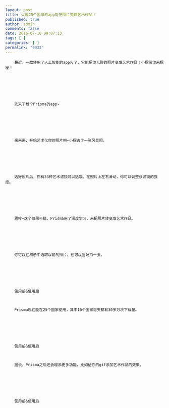 ```yaml
---
layout: post
title: 火遍25个国家的app能把照片变成艺术作品！
published: true
author: admin
comments: false
date: 2016-07-18 09:07:13
tags: [ ]
categories: [ ]
permalink: "9933"
---
```





  
    
      
        最近，一款使用了人工智能的app火了，它能把你无聊的照片变成艺术作品！小探带你来探秘！
      
      
      
        
      
      
      
        先来下载个Prisma的app~
      
      
      
        
      
      
      
        来来来，开始艺术化你的照片吧~小探选了一张风景照。
      
      
      
        
      
      
      
        选好照片后，你有33种艺术滤镜可以选哦。在照片上左右滑动，你可以调整该滤镜的强度。
      
      
      
        
      
      
      
        恩哼~这个效果不错。Prisma用了深度学习，来把照片转变成艺术作品。
      
      
      
        
      
      
      
        你可以在相册中选取以前的照片，也可以当场拍一张。
      
      
      
        
      
      
      
        使用前&使用后
      
      
      
        Prisma现在能在25个国家使用，其中10个国家每天都有30多万次下载量。
      
      
      
        
      
      
      
        使用前&使用后
      
      
      
        据说，Prisma之后还会增添更多功能，比如给你的gif添加艺术作品的效果。
      
      
      
        
      
      
      
        使用前&使用后
      
    
  
